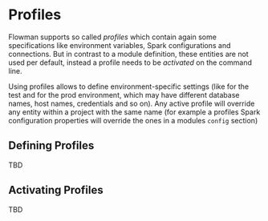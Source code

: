 # Profiles

Flowman supports so called *profiles* which contain again some specifications like environment
variables, Spark configurations and connections. But in contrast to a module definition, these
entities are not used per default, instead a profile needs to be *activated* on the command
line.

Using profiles allows to define environment-specific settings (like for the test and for the
prod environment, which may have different database names, host names, credentials and so on).
Any active profile will override any entity within a project with the same name (for example
a profiles Spark configuration properties will override the ones in a modules `config`
section)

## Defining Profiles

TBD

## Activating Profiles

TBD
